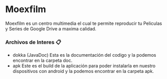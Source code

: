 # Moexfilm

Moexfilm es un centro multimedia el cual te permite reproducir tu Peliculas y Series de Google Drive a maxima calidad.


### Archivos de Interes 📋

* dokka (JavaDoc) Esta es la documentación del codigo y la podemos encontrar en la carpeta doc.
* apk Este es el build de la aplicación para poder instalarla en nuestro dispositivos con android y la podemos encontrar en la carpeta apk.

